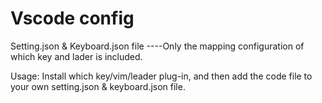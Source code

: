 # Vscode config
Setting.json & Keyboard.json file ----Only the mapping configuration of which key and lader is included.

Usage: Install which key/vim/leader plug-in, and then add the code file to your own setting.json & keyboard.json file.
